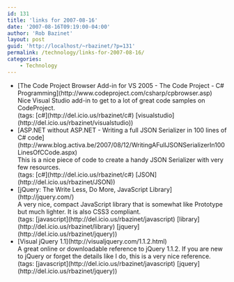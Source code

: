 ```yaml
---
id: 131
title: 'links for 2007-08-16'
date: '2007-08-16T09:19:00-04:00'
author: 'Rob Bazinet'
layout: post
guid: 'http://localhost/~rbazinet/?p=131'
permalink: /technology/links-for-2007-08-16/
categories:
    - Technology
---
```


- <div class="delicious-link">[The Code Project Browser Add-in for VS 2005 - The Code Project - C# Programming](http://www.codeproject.com/csharp/cpbrowser.asp)</div><div class="delicious-extended">Nice Visual Studio add-in to get to a lot of great code samples on CodeProject.</div><div class="delicious-tags">(tags: [c#](http://del.icio.us/rbazinet/c#) [visualstudio](http://del.icio.us/rbazinet/visualstudio))</div>
- <div class="delicious-link">[ASP.NET without ASP.NET - Writing a full JSON Serializer in 100 lines of C# code](http://www.blog.activa.be/2007/08/12/WritingAFullJSONSerializerIn100LinesOfCCode.aspx)</div><div class="delicious-extended">This is a nice piece of code to create a handy JSON Serializer with very few resources.</div><div class="delicious-tags">(tags: [c#](http://del.icio.us/rbazinet/c#) [JSON](http://del.icio.us/rbazinet/JSON))</div>
- <div class="delicious-link">[jQuery: The Write Less, Do More, JavaScript Library](http://jquery.com/)</div><div class="delicious-extended">A very nice, compact JavaScript library that is somewhat like Prototype but much lighter. It is also CSS3 compliant.</div><div class="delicious-tags">(tags: [javascript](http://del.icio.us/rbazinet/javascript) [library](http://del.icio.us/rbazinet/library) [jquery](http://del.icio.us/rbazinet/jquery))</div>
- <div class="delicious-link">[Visual jQuery 1.1](http://visualjquery.com/1.1.2.html)</div><div class="delicious-extended">A great online or downloadable reference to jQuery 1.1.2. If you are new to jQuery or forget the details like I do, this is a very nice reference.</div><div class="delicious-tags">(tags: [javascript](http://del.icio.us/rbazinet/javascript) [jquery](http://del.icio.us/rbazinet/jquery))</div>
 